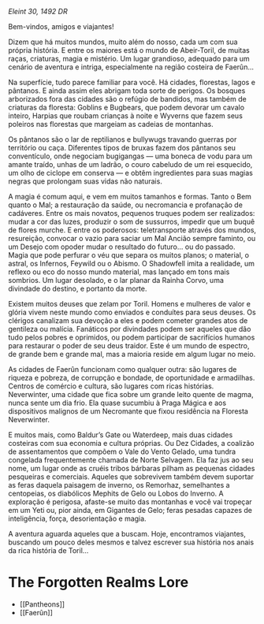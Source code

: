 *Eleint 30, 1492 DR*

Bem-vindos, amigos e viajantes!

Dizem que há muitos mundos, muito além do nosso, cada um com sua própria história. E entre os maiores está o mundo de Abeir-Toril, de muitas raças, criaturas, magia e mistério. Um lugar grandioso, adequado para um cenário de aventura e intriga, especialmente na região costeira de Faerûn...

Na superfície, tudo parece familiar para você. Há cidades, florestas, lagos e pântanos. E ainda assim eles abrigam toda sorte de perigos. Os bosques arborizados fora das cidades são o refúgio de bandidos, mas também de criaturas da floresta: Goblins e Bugbears, que podem devorar um cavalo inteiro, Harpias que roubam crianças à noite e Wyverns que fazem seus poleiros nas florestas que margeiam as cadeias de montanhas.

Os pântanos são o lar de reptilianos e bullywugs travando guerras por território ou caça. Diferentes tipos de bruxas fazem dos pântanos seu conventículo, onde negociam bugigangas  — uma boneca de vodu para um amante traído, unhas de um ladrão, o couro cabeludo de um rei esquecido, um olho de ciclope em conserva — e obtêm ingredientes para suas magias negras que prolongam suas vidas não naturais.

A magia é comum aqui, e vem em muitos tamanhos e formas. Tanto o Bem quanto o Mal; a restauração da saúde, ou necromancia e profanação de cadáveres. Entre os mais novatos, pequenos truques podem ser realizados: mudar a cor das luzes, produzir o som de sussurros, impedir que um buquê de flores murche. E entre os poderosos: teletransporte através dos mundos, resureição, convocar o vazio para saciar um Mal Ancião sempre faminto, ou um Desejo com opoder mudar o resultado do futuro... ou do passado. Magia que pode perfurar o véu que separa os muitos planos; o material, o astral, os Infernos, Feywild ou o Abismo. O Shadowfell imita a realidade, um reflexo ou eco do nosso mundo material, mas lançado em tons mais sombrios. Um lugar desolado, e o lar planar da Rainha Corvo, uma divindade do destino, e portanto da morte.

Existem muitos deuses que zelam por Toril. Homens e mulheres de valor e glória vivem neste mundo como enviados e conduítes para seus deuses. Os clérigos canalizam sua devoção a eles e podem cometer grandes atos de gentileza ou malícia. Fanáticos por divindades podem ser aqueles que dão tudo pelos pobres e oprimidos, ou podem participar de sacrifícios humanos para restaurar o poder de seu deus traidor. Este é um mundo de espectro, de grande bem e grande mal, mas a maioria reside em algum lugar no meio.

As cidades de Faerûn funcionam como qualquer outra: são lugares de riqueza e pobreza, de corrupção e bondade, de oportunidade e armadilhas. Centros de comércio e cultura, são lugares com ricas histórias. Neverwinter, uma cidade que fica sobre um grande leito quente de magma, nunca sente um dia frio. Ela quase sucumbiu à Praga Mágica e aos dispositivos malignos de um Necromante que fixou residência na Floresta Neverwinter.

E muitos mais, como Baldur’s Gate ou Waterdeep, mais duas cidades costeiras com sua economia e cultura próprias. Ou Dez Cidades, a coalizão de assentamentos que compõem o Vale do Vento Gelado, uma tundra congelada frequentemente chamada de Norte Selvagem. Ela faz jus ao seu nome, um lugar onde as cruéis tribos bárbaras pilham as pequenas cidades pesqueiras e comerciais. Aqueles que sobrevivem também devem suportar as feras daquela paisagem de inverno, os Remorhaz, semelhantes a centopeias, os diabólicos Mephits de Gelo ou Lobos do Inverno. A exploração é perigosa, afaste-se muito das montanhas e você vai tropeçar em um Yeti ou, pior ainda, em Gigantes de Gelo; feras pesadas capazes de inteligência, força, desorientação e magia.

A aventura aguarda aqueles que a buscam. Hoje, encontramos viajantes, buscando um pouco deles mesmos e talvez escrever sua história nos anais da rica história de Toril...

# The Forgotten Realms Lore

- [[Pantheons]]
- [[Faerûn]]



